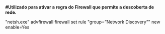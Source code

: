 **#Utilizado para ativar a regra do Firewall que permite a descoberta de rede.**

"netsh.exe" advfirewall firewall set rule "group=”Network Discovery”" new enable=Yes
